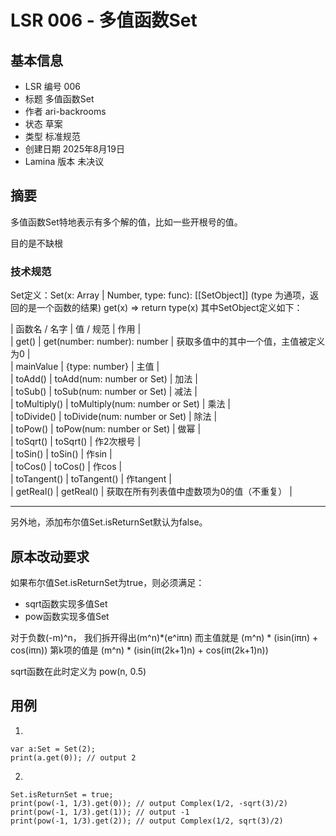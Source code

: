 # LSR 006 - 多值函数Set

## 基本信息

- LSR 编号 006
- 标题 多值函数Set
- 作者 ari-backrooms
- 状态 草案
- 类型 标准规范
 - 创建日期 2025年8月19日
- Lamina 版本 未决议

## 摘要

多值函数Set特地表示有多个解的值，比如一些开根号的值。

目的是不缺根

### 技术规范

Set定义：Set(x: Array | Number, type: func): [[SetObject]]
(type 为通项，返回的是一个函数的结果)
get(x) => return type(x)
其中SetObject定义如下：

| 函数名 / 名字 | 值 / 规范 | 作用 |
<br>
| get() | get(number: number): number | 获取多值中的其中一个值，主值被定义为0 |
<br>
| mainValue | {type: number} | 主值 |
<br>
| toAdd() | toAdd(num: number or Set) | 加法 |
<br>
| toSub() | toSub(num: number or Set) | 减法 |
<br>
| toMultiply() | toMultiply(num: number or Set) | 乘法 |
<br>
| toDivide() | toDivide(num: number or Set) | 除法 |
<br>
| toPow() | toPow(num: number or Set) | 做幂 |
<br>
| toSqrt() | toSqrt() | 作2次根号 |
<br>
| toSin() | toSin() | 作sin |
<br>
| toCos() | toCos() | 作cos |
<br>
| toTangent() | toTangent() | 作tangent |
<br>
| getReal() | getReal() | 获取在所有列表值中虚数项为0的值（不重复） |
<br>
<hr>
另外地，添加布尔值Set.isReturnSet默认为false。
<br>

## 原本改动要求
如果布尔值Set.isReturnSet为true，则必须满足：
- sqrt函数实现多值Set
- pow函数实现多值Set

对于负数(-m)^n，
  我们拆开得出(m^n)*(e^iπn)
  而主值就是 (m^n) * (isin(iπn) + cos(iπn))
  第k项的值是 (m^n) * (isin(iπ(2k+1)n) + cos(iπ(2k+1)n))

sqrt函数在此时定义为 pow(n, 0.5)

## 用例

1.
```lamina
var a:Set = Set(2);
print(a.get(0)); // output 2
```
2.
```lamina
Set.isReturnSet = true;
print(pow(-1, 1/3).get(0)); // output Complex(1/2, -sqrt(3)/2)
print(pow(-1, 1/3).get(1)); // output -1
print(pow(-1, 1/3).get(2)); // output Complex(1/2, sqrt(3)/2)
```
